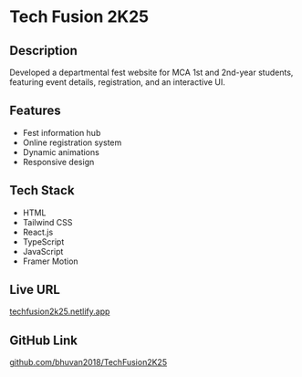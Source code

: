 # Tech Fusion 2K25

## Description
Developed a departmental fest website for MCA 1st and 2nd-year students, featuring event details, registration, and an interactive UI.

## Features
- Fest information hub
- Online registration system
- Dynamic animations
- Responsive design

## Tech Stack
- HTML
- Tailwind CSS
- React.js
- TypeScript
- JavaScript
- Framer Motion

## Live URL
[techfusion2k25.netlify.app](https://techfusion2k25.netlify.app/)

## GitHub Link
[github.com/bhuvan2018/TechFusion2K25](https://github.com/bhuvan2018/TechFusion2K25)
